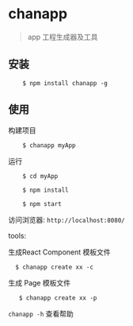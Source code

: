 # chanapp
> app 工程生成器及工具

## 安装
```
    $ npm install chanapp -g
```

## 使用

构建项目
```
    $ chanapp myApp
```

运行
```
    $ cd myApp
    
    $ npm install
    
    $ npm start
```

访问浏览器: ` http://localhost:8080/ `



tools:

生成React Component 模板文件
```
  $ chanapp create xx -c
```


生成 Page 模板文件
```
   $ chanapp create xx -p
```

`chanapp -h` 查看帮助